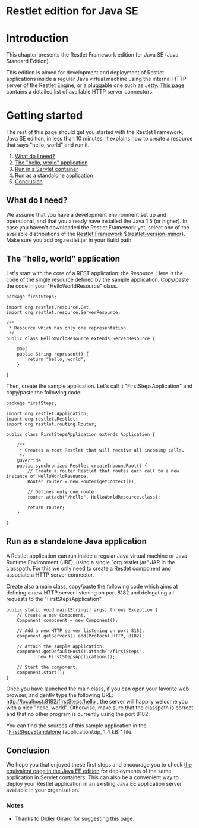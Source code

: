 Restlet edition for Java SE
===========================

Introduction
============

This chapter presents the Restlet Framework edition for Java SE (Java
Standard Edition).

This edition is aimed for development and deployment of Restlet
applications inside a regular Java virtual machine using the internal
HTTP server of the Restlet Engine, or a pluggable one such as Jetty.
[This page](../../core/base/connectors "Connectors")
contains a detailed list of available HTTP server connectors.

Getting started
===============

The rest of this page should get you started with the Restlet Framework,
Java SE edition, in less than 10 minutes. It explains how to create a
resource that says "hello, world" and run it.

1.  [What do I need?](#what_do_i_need)
2.  [The "hello, world" application](#the-hello-world-application)
3.  [Run in a Servlet container](#run-in-a-servlet-container)
4.  [Run as a standalone application](#run-as-a-standalone-java-application)
5.  [Conclusion](#conclusion)

What do I need?
---------------

We assume that you have a development environment set up and
operational, and that you already have installed the Java 1.5 (or
higher). In case you haven't downloaded the Restlet Framework yet,
select one of the available distributions of the [Restlet Framework
${restlet-version-minor}](http://restlet.com/downloads/current). Make sure you 
add org.restlet.jar in your Build path.

The "hello, world" application
------------------------------

Let's start with the core of a REST application: the Resource. Here is
the code of the single resource defined by the sample application.
Copy/paste the code in your "HelloWorldResource" class.

~~~~ {.brush: .java}
package firstSteps;

import org.restlet.resource.Get;
import org.restlet.resource.ServerResource;

/**
 * Resource which has only one representation.
 */
public class HelloWorldResource extends ServerResource {

    @Get
    public String represent() {
        return "hello, world";
    }

}
~~~~

Then, create the sample application. Let's call it
"FirstStepsApplication" and copy/paste the following code:

~~~~ {.brush: .java}
package firstSteps;

import org.restlet.Application;
import org.restlet.Restlet;
import org.restlet.routing.Router;

public class FirstStepsApplication extends Application {

    /**
     * Creates a root Restlet that will receive all incoming calls.
     */
    @Override
    public synchronized Restlet createInboundRoot() {
        // Create a router Restlet that routes each call to a new instance of HelloWorldResource.
        Router router = new Router(getContext());

        // Defines only one route
        router.attach("/hello", HelloWorldResource.class);

        return router;
    }

}   
~~~~

Run as a standalone Java application
------------------------------------

A Restlet application can run inside a regular Java virtual machine or
Java Runtime Environment (JRE), using a single "org.restlet.jar" JAR in
the classpath. For this we only need to create a Restlet component and
associate a HTTP server connector.

Create also a main class, copy/paste the following code which aims at
defining a new HTTP server listening on port 8182 and delegating all
requests to the "FirstStepsApplication".

~~~~ {.brush: .java}
public static void main(String[] args) throws Exception {  
    // Create a new Component.  
    Component component = new Component();  
  
    // Add a new HTTP server listening on port 8182.  
    component.getServers().add(Protocol.HTTP, 8182);  
  
    // Attach the sample application.  
    component.getDefaultHost().attach("/firstSteps",  
            new FirstStepsApplication());  
  
    // Start the component.  
    component.start();  
}          
~~~~

Once you have launched the main class, if you can open your favorite web
browser, and gently type the following URL:
[http://localhost:8182/firstSteps/hello](http://localhost:8182/firstSteps/hello)
, the server will happily welcome you with a nice "hello, world". Otherwise, 
make sure that the classpath is correct and that no other program is currently 
using the port 8182.

You can find the sources of this sample application in the
"[FirstStepsStandalone](/learn/guide/2.1#/371-restlet/version/default/part/AttachmentData/data "firstStepsStandalone")
(application/zip, 1.4 kB)"
file.

Conclusion
----------

We hope you that enjoyed these first steps and encourage you to check
[the equivalent page in the Java EE
edition](../jee/ "Restlet edition for Java EE")
for deployments of the same application in Servlet containers. This can
also be a convenient way to deploy your Restlet application in an
existing Java EE application server available in your organization.

### Notes

-   Thanks to [Didier
    Girard](http://www.ongwt.com/)
    for suggesting this page.

